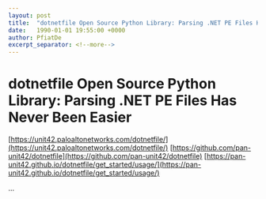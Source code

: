 ```yaml
---
layout: post
title:  "dotnetfile Open Source Python Library: Parsing .NET PE Files Has Never Been Easier"
date:   1990-01-01 19:55:00 +0000
author: PfiatDe
excerpt_separator: <!--more-->
---
```


# dotnetfile Open Source Python Library: Parsing .NET PE Files Has Never Been Easier
[https://unit42.paloaltonetworks.com/dotnetfile/](https://unit42.paloaltonetworks.com/dotnetfile/)
[https://github.com/pan-unit42/dotnetfile](https://github.com/pan-unit42/dotnetfile)
[https://pan-unit42.github.io/dotnetfile/get_started/usage/](https://pan-unit42.github.io/dotnetfile/get_started/usage/)

...
<!--more-->
